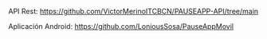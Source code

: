 API Rest: https://github.com/VictorMerinoITCBCN/PAUSEAPP-API/tree/main

Aplicación Android: https://github.com/LoniousSosa/PauseAppMovil
